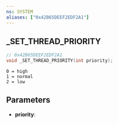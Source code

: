 ```yaml
---
ns: SYSTEM
aliases: ["0x42B65DEEF2EDF2A1"]
---
```

## _SET_THREAD_PRIORITY

```c
// 0x42B65DEEF2EDF2A1
void _SET_THREAD_PRIORITY(int priority);
```

```
0 = high
1 = normal
2 = low
```

## Parameters
* **priority**: 

